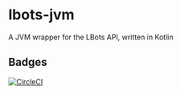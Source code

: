# lbots-jvm
A JVM wrapper for the LBots API, written in Kotlin


## Badges

[![CircleCI](https://circleci.com/gh/lbots/lbots-jvm.svg?style=svg)](https://circleci.com/gh/lbots/lbots-jvm)
